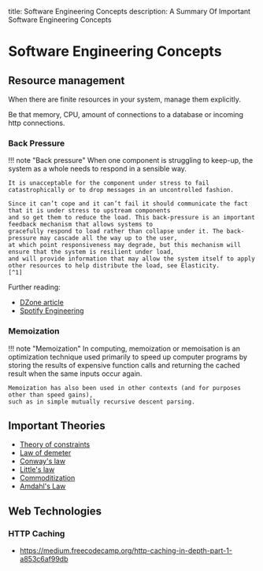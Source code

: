 title: Software Engineering Concepts
description: A Summary Of Important Software Engineering Concepts

# Software Engineering Concepts

## Resource management

When there are finite resources in your system, manage them explicitly.

Be that memory, CPU, amount of connections to a database or incoming http connections.

### Back Pressure

!!! note "Back pressure"
    When one component is struggling to keep-up, the system as a whole needs to respond in a sensible way. 
    
    It is unacceptable for the component under stress to fail catastrophically or to drop messages in an uncontrolled fashion. 
    
    Since it can’t cope and it can’t fail it should communicate the fact that it is under stress to upstream components 
    and so get them to reduce the load. This back-pressure is an important feedback mechanism that allows systems to 
    gracefully respond to load rather than collapse under it. The back-pressure may cascade all the way up to the user, 
    at which point responsiveness may degrade, but this mechanism will ensure that the system is resilient under load, 
    and will provide information that may allow the system itself to apply other resources to help distribute the load, see Elasticity.
    [^1]

Further reading:

* [DZone article](https://dzone.com/articles/applying-back-pressure-when)
* [Spotify Engineering](https://www.slideshare.net/protocol7/spotify-services-scc-2013)

### Memoization

!!! note "Memoization"
    In computing, memoization or memoisation is an optimization technique used primarily to speed up computer programs 
    by storing the results of expensive function calls and returning the cached result when the same inputs occur again. 
    
    Memoization has also been used in other contexts (and for purposes other than speed gains), 
    such as in simple mutually recursive descent parsing.

## Important Theories

* [Theory of constraints](https://en.wikipedia.org/wiki/Theory_of_constraints)
* [Law of demeter](https://en.wikipedia.org/wiki/Law_of_Demeter)
* [Conway's law](https://en.wikipedia.org/wiki/Conway%27s_law)
* [Little's law](https://en.wikipedia.org/wiki/Little%27s_law)
* [Commoditization](https://en.wikipedia.org/wiki/Commoditization)
* [Amdahl's Law](https://en.wikipedia.org/wiki/Amdahl%27s_law)

## Web Technologies

### HTTP Caching

* https://medium.freecodecamp.org/http-caching-in-depth-part-1-a853c6af99db

[^1]: [Reactive Manifesto](https://www.reactivemanifesto.org/glossary#Back-Pressure)
[^2]: [Wikipedia article on Memoization](https://en.wikipedia.org/wiki/Memoization)
